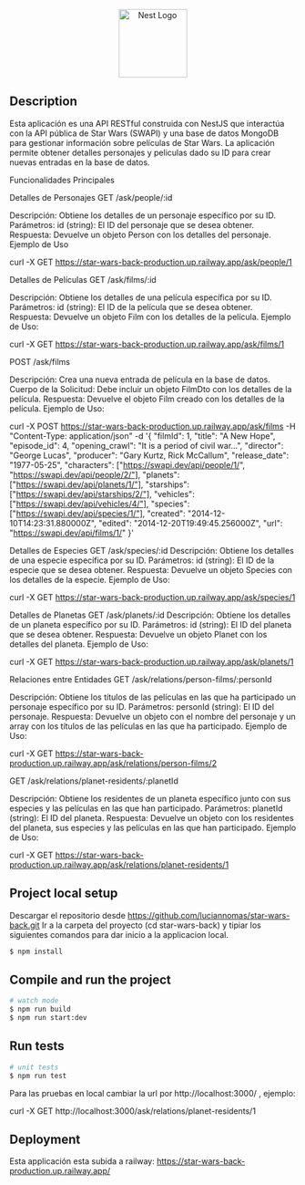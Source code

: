 <p align="center">
  <a href="http://nestjs.com/" target="blank"><img src="https://nestjs.com/img/logo-small.svg" width="120" alt="Nest Logo" /></a>
</p>

## Description

Esta aplicación es una API RESTful construida con NestJS que interactúa con la API pública de Star Wars (SWAPI) y una base de datos MongoDB para gestionar información sobre películas de Star Wars. La aplicación permite obtener detalles personajes y peliculas dado su ID para crear nuevas entradas en la base de datos.

Funcionalidades Principales

Detalles de Personajes
GET /ask/people/:id

Descripción: Obtiene los detalles de un personaje específico por su ID.
Parámetros:
id (string): El ID del personaje que se desea obtener.
Respuesta: Devuelve un objeto Person con los detalles del personaje.
Ejemplo de Uso

curl -X GET https://star-wars-back-production.up.railway.app/ask/people/1

Detalles de Películas
GET /ask/films/:id

Descripción: Obtiene los detalles de una película específica por su ID.
Parámetros:
id (string): El ID de la película que se desea obtener.
Respuesta: Devuelve un objeto Film con los detalles de la película.
Ejemplo de Uso:

curl -X GET https://star-wars-back-production.up.railway.app/ask/films/1

POST /ask/films

Descripción: Crea una nueva entrada de película en la base de datos.
Cuerpo de la Solicitud: Debe incluir un objeto FilmDto con los detalles de la película.
Respuesta: Devuelve el objeto Film creado con los detalles de la película.
Ejemplo de Uso:

curl -X POST https://star-wars-back-production.up.railway.app/ask/films -H "Content-Type: application/json" -d '{
  "filmId": 1,
  "title": "A New Hope",
  "episode_id": 4,
  "opening_crawl": "It is a period of civil war...",
  "director": "George Lucas",
  "producer": "Gary Kurtz, Rick McCallum",
  "release_date": "1977-05-25",
  "characters": ["https://swapi.dev/api/people/1/", "https://swapi.dev/api/people/2/"],
  "planets": ["https://swapi.dev/api/planets/1/"],
  "starships": ["https://swapi.dev/api/starships/2/"],
  "vehicles": ["https://swapi.dev/api/vehicles/4/"],
  "species": ["https://swapi.dev/api/species/1/"],
  "created": "2014-12-10T14:23:31.880000Z",
  "edited": "2014-12-20T19:49:45.256000Z",
  "url": "https://swapi.dev/api/films/1/"
}'


Detalles de Especies
GET /ask/species/:id
Descripción: Obtiene los detalles de una especie específica por su ID.
Parámetros:
id (string): El ID de la especie que se desea obtener.
Respuesta: Devuelve un objeto Species con los detalles de la especie.
Ejemplo de Uso:

curl -X GET https://star-wars-back-production.up.railway.app/ask/species/1


Detalles de Planetas
GET /ask/planets/:id
Descripción: Obtiene los detalles de un planeta específico por su ID.
Parámetros:
id (string): El ID del planeta que se desea obtener.
Respuesta: Devuelve un objeto Planet con los detalles del planeta.
Ejemplo de Uso:

curl -X GET https://star-wars-back-production.up.railway.app/ask/planets/1

Relaciones entre Entidades
GET /ask/relations/person-films/:personId

Descripción: Obtiene los títulos de las películas en las que ha participado un personaje específico por su ID.
Parámetros:
personId (string): El ID del personaje.
Respuesta: Devuelve un objeto con el nombre del personaje y un array con los títulos de las películas en las que ha participado.
Ejemplo de Uso:

curl -X GET https://star-wars-back-production.up.railway.app/ask/relations/person-films/2


GET /ask/relations/planet-residents/:planetId

Descripción: Obtiene los residentes de un planeta específico junto con sus especies y las películas en las que han participado.
Parámetros:
planetId (string): El ID del planeta.
Respuesta: Devuelve un objeto con los residentes del planeta, sus especies y las películas en las que han participado.
Ejemplo de Uso:

curl -X GET https://star-wars-back-production.up.railway.app/ask/relations/planet-residents/1

## Project local setup 
Descargar el repositorio desde https://github.com/luciannomas/star-wars-back.git
Ir a la carpeta del proyecto (cd star-wars-back) y tipiar los siguientes comandos para dar inicio a la applicacion local.

```bash
$ npm install
```

## Compile and run the project

```bash
# watch mode
$ npm run build
$ npm run start:dev
```

## Run tests

```bash
# unit tests
$ npm run test
```

Para las pruebas en local cambiar la url por http://localhost:3000/ , ejemplo:

curl -X GET http://localhost:3000/ask/relations/planet-residents/1

## Deployment
Esta applicación esta subida a railway: https://star-wars-back-production.up.railway.app/

